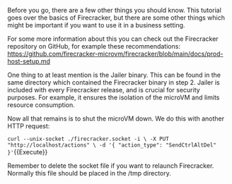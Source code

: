 Before you go, there are a few other things you should know. This tutorial goes over the basics of Firecracker, but there are some other things which might be important if you want to use it in a business setting. 

For some more information about this you can check out the Firecracker repository on GitHub, for example these recommendations: https://github.com/firecracker-microvm/firecracker/blob/main/docs/prod-host-setup.md

One thing to at least mention is the Jailer binary. This can be found in the same directory which contained the Firecracker binary in step 2. Jailer is included with every Firecracker release, and is crucial for security purposes. For example, it ensures the isolation of the microVM and limits resource consumption. 

Now all that remains is to shut the microVM down. We do this with another HTTP request:

`curl --unix-socket ./firecracker.socket -i \
    -X PUT "http://localhost/actions" \
    -d '{ "action_type": "SendCtrlAltDel" }'`{{Execute}}

Remember to delete the socket file if you want to relaunch Firecracker. Normally this file should be placed in the /tmp directory.